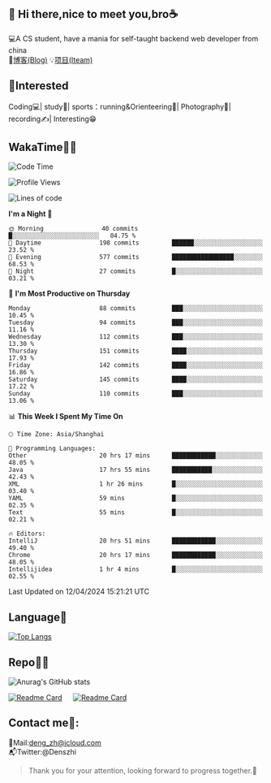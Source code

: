 👋 Hi there,nice to meet you,bro☕
---
💻A CS student, have a mania for self-taught backend web developer from china   
📌[博客(Blog)](https://github.com/HealUP/MyBlog)
💡[项目(Iteam)](https://healup.github.io/)

 <!-- waka-box start -->
 <!-- waka-box end -->
 
🧲**Interested**
--
Coding💻| study📖| sports：running&Orienteering🏃‍| Photography📸| recording✍️| Interesting😁

WakaTime👨‍💻
---
<!--START_SECTION:waka-->
![Code Time](http://img.shields.io/badge/Code%20Time-975%20hrs%2046%20mins-blue)

![Profile Views](http://img.shields.io/badge/Profile%20Views-2-blue)

![Lines of code](https://img.shields.io/badge/From%20Hello%20World%20I%27ve%20Written-205.0%20thousand%20lines%20of%20code-blue)

**I'm a Night 🦉** 

```text
🌞 Morning                40 commits          █░░░░░░░░░░░░░░░░░░░░░░░░   04.75 % 
🌆 Daytime                198 commits         ██████░░░░░░░░░░░░░░░░░░░   23.52 % 
🌃 Evening                577 commits         █████████████████░░░░░░░░   68.53 % 
🌙 Night                  27 commits          █░░░░░░░░░░░░░░░░░░░░░░░░   03.21 % 
```
📅 **I'm Most Productive on Thursday** 

```text
Monday                   88 commits          ███░░░░░░░░░░░░░░░░░░░░░░   10.45 % 
Tuesday                  94 commits          ███░░░░░░░░░░░░░░░░░░░░░░   11.16 % 
Wednesday                112 commits         ███░░░░░░░░░░░░░░░░░░░░░░   13.30 % 
Thursday                 151 commits         ████░░░░░░░░░░░░░░░░░░░░░   17.93 % 
Friday                   142 commits         ████░░░░░░░░░░░░░░░░░░░░░   16.86 % 
Saturday                 145 commits         ████░░░░░░░░░░░░░░░░░░░░░   17.22 % 
Sunday                   110 commits         ███░░░░░░░░░░░░░░░░░░░░░░   13.06 % 
```


📊 **This Week I Spent My Time On** 

```text
🕑︎ Time Zone: Asia/Shanghai

💬 Programming Languages: 
Other                    20 hrs 17 mins      ████████████░░░░░░░░░░░░░   48.05 % 
Java                     17 hrs 55 mins      ███████████░░░░░░░░░░░░░░   42.43 % 
XML                      1 hr 26 mins        █░░░░░░░░░░░░░░░░░░░░░░░░   03.40 % 
YAML                     59 mins             █░░░░░░░░░░░░░░░░░░░░░░░░   02.35 % 
Text                     55 mins             █░░░░░░░░░░░░░░░░░░░░░░░░   02.21 % 

🔥 Editors: 
IntelliJ                 20 hrs 51 mins      ████████████░░░░░░░░░░░░░   49.40 % 
Chrome                   20 hrs 17 mins      ████████████░░░░░░░░░░░░░   48.05 % 
Intellijidea             1 hr 4 mins         █░░░░░░░░░░░░░░░░░░░░░░░░   02.55 % 
```


 Last Updated on 12/04/2024 15:21:21 UTC
<!--END_SECTION:waka-->

Language🚀
---
[![Top Langs](https://github-readme-stats.vercel.app/api/top-langs/?username=HealUP&layout=compact&hide_border=true)](https://github.com/HealUP)

Repo🧑‍💻
---
![Anurag's GitHub stats](https://github-readme-stats.vercel.app/api?username=HealUP&count_private=true&show_icons=true&theme=gruvbox&hide_border=true) 

[![Readme Card](https://github-readme-stats.vercel.app/api/pin/?username=HealUP&repo=InternetEy&theme=transparent)](https://github.com/HealUP/InternetEy) &emsp;
[![Readme Card](https://github-readme-stats.vercel.app/api/pin/?username=HealUP&repo=CampusExperience&theme=transparent)](https://github.com/HealUP/CampusExperience)


Contact me📱:
---
📮Mail:deng_zh@icloud.com  
📬Twitter:@Denszhi  

> Thank you for your attention, looking forward to progress together.🎉
